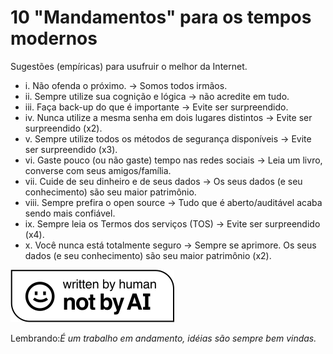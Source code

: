 # 10 "Mandamentos" para os tempos modernos

Sugestões (empíricas) para usufruir o melhor da Internet.

- i. Não ofenda o próximo. -> Somos todos irmãos.
- ii. Sempre utilize sua cognição e lógica -> não acredite em tudo.
- iii. Faça back-up do que é importante -> Evite ser surpreendido.
- iv. Nunca utilize a mesma senha em dois lugares distintos -> Evite ser surpreendido (x2).
- v. Sempre utilize todos os métodos de segurança disponíveis -> Evite ser surpreendido (x3).
 - vi. Gaste pouco (ou não gaste) tempo nas redes sociais -> Leia um livro, converse com seus amigos/família.
- vii. Cuide de seu dinheiro e de seus dados -> Os seus dados (e seu conhecimento) são seu maior patrimônio.
- viii. Sempre prefira o open source -> Tudo que é aberto/auditável acaba sendo mais confiável.
- ix. Sempre leia os Termos dos serviços (TOS) -> Evite ser surpreendido (x4).
- x. Você nunca está totalmente seguro -> Sempre se aprimore. Os seus dados (e seu conhecimento) são seu maior patrimônio (x2).


![Not-By-AI](notai.svg "https://notbyai.fyi/")

Lembrando:*É um trabalho em andamento, idéias são sempre bem vindas.*

